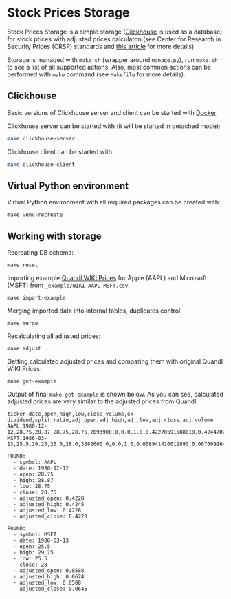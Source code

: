# Stock Prices Storage

Stock Prices Storage is a simple storage
([Clickhouse](https://clickhouse.yandex) is used as a database) for stock prices with adjusted prices calculaton
(see Center for Research in Security Prices (CRSP) standards and [this article](https://help.yahoo.com/kb/SLN28256.html)
for more details).

Storage is managed with `make.sh` (wrapper around `manage.py`), run `make.sh` to see a list of all supported actions.
Also, most common actions can be performed with `make` command (see `Makefile` for more details).


## Clickhouse

Basic versions of Clickhouse server and client can be started with [Docker](https://www.docker.com).

Clickhouse server can be started with (it will be started in detached mode):
```bash
make clickhouse-server
```

Clickhouse client can be started with:
```bash
make clickhouse-client
```

## Virtual Python environment

Virtual Python environment with all required packages can be created with:
```
make venv-recreate
```

## Working with storage

Recreating DB schema:
```
make reset
```

Importing example [Quandl WIKI Prices](https://www.quandl.com/databases/WIKIP) for Apple (AAPL) and Microsoft (MSFT)
from `_example/WIKI-AAPL-MSFT.csv`:
```
make import-example
```

Merging imported data into internal tables, duplicates control:
```
make merge
```

Recalculating all adjusted prices:
```
make adjust
```

Getting calculated adjusted prices and comparing them with original Quandl WIKI Prices:
```
make get-example
```

Output of final `make get-example` is shown below.
As you can see, calculated adjusted prices are very similar to the adjusted prices from Quandl.

```
ticker,date,open,high,low,close,volume,ex-dividend,split_ratio,adj_open,adj_high,adj_low,adj_close,adj_volume
AAPL,1980-12-12,28.75,28.87,28.75,28.75,2093900.0,0.0,1.0,0.42270591588018,0.42447025361603,0.42270591588018,0.42270591588018,117258400.0
MSFT,1986-03-13,25.5,29.25,25.5,28.0,3582600.0,0.0,1.0,0.058941410012893,0.067609264426554,0.058941410012893,0.064719979622,1031788800.0

FOUND:
  - symbol: AAPL
  - date: 1980-12-12
  - open: 28.75
  - high: 28.87
  - low: 28.75
  - close: 28.75
  - adjusted_open: 0.4228
  - adjusted_high: 0.4245
  - adjusted_low: 0.4228
  - adjusted_close: 0.4228

FOUND:
  - symbol: MSFT
  - date: 1986-03-13
  - open: 25.5
  - high: 29.25
  - low: 25.5
  - close: 28
  - adjusted_open: 0.0588
  - adjusted_high: 0.0674
  - adjusted_low: 0.0588
  - adjusted_close: 0.0645
```
